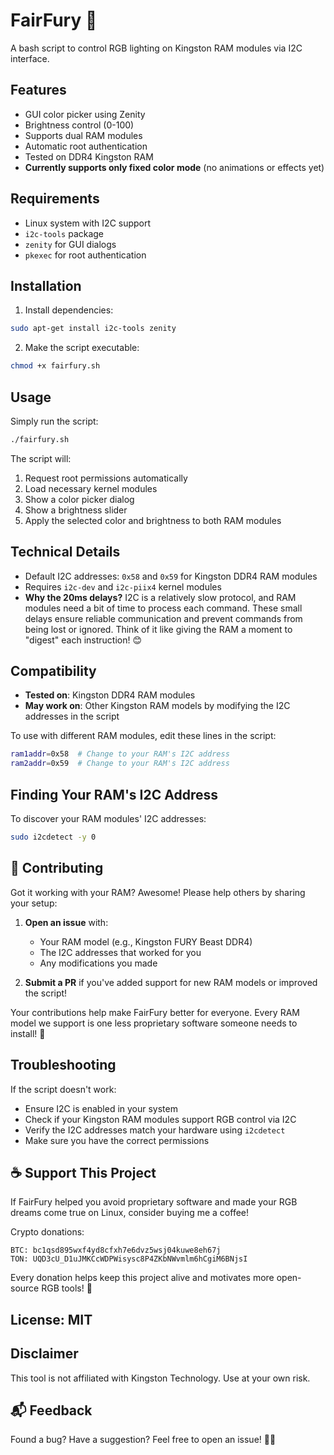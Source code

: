 ﻿
# FairFury 🌈

A bash script to control RGB lighting on Kingston RAM modules via I2C interface.

## Features

- GUI color picker using Zenity
- Brightness control (0-100)
- Supports dual RAM modules
- Automatic root authentication
- Tested on DDR4 Kingston RAM
- **Currently supports only fixed color mode** (no animations or effects yet)

## Requirements

- Linux system with I2C support
- `i2c-tools` package
- `zenity` for GUI dialogs
- `pkexec` for root authentication

## Installation

1. Install dependencies:
```bash
sudo apt-get install i2c-tools zenity
```

2. Make the script executable:
```bash
chmod +x fairfury.sh
```

## Usage

Simply run the script:
```bash
./fairfury.sh
```

The script will:
1. Request root permissions automatically
2. Load necessary kernel modules
3. Show a color picker dialog
4. Show a brightness slider
5. Apply the selected color and brightness to both RAM modules

## Technical Details

- Default I2C addresses: `0x58` and `0x59` for Kingston DDR4 RAM modules
- Requires `i2c-dev` and `i2c-piix4` kernel modules
- **Why the 20ms delays?** I2C is a relatively slow protocol, and RAM modules need a bit of time to process each command. These small delays ensure reliable communication and prevent commands from being lost or ignored. Think of it like giving the RAM a moment to "digest" each instruction! 😊

## Compatibility

- **Tested on**: Kingston DDR4 RAM modules
- **May work on**: Other Kingston RAM models by modifying the I2C addresses in the script

To use with different RAM modules, edit these lines in the script:
```bash
ram1addr=0x58  # Change to your RAM's I2C address
ram2addr=0x59  # Change to your RAM's I2C address
```

## Finding Your RAM's I2C Address

To discover your RAM modules' I2C addresses:
```bash
sudo i2cdetect -y 0
```

## 🤝 Contributing

Got it working with your RAM? Awesome! Please help others by sharing your setup:

1. **Open an issue** with:
   - Your RAM model (e.g., Kingston FURY Beast DDR4)
   - The I2C addresses that worked for you
   - Any modifications you made

2. **Submit a PR** if you've added support for new RAM models or improved the script!

Your contributions help make FairFury better for everyone. Every RAM model we support is one less proprietary software someone needs to install! 💪

## Troubleshooting

If the script doesn't work:
- Ensure I2C is enabled in your system
- Check if your Kingston RAM modules support RGB control via I2C
- Verify the I2C addresses match your hardware using `i2cdetect`
- Make sure you have the correct permissions

## ☕ Support This Project

If FairFury helped you avoid proprietary software and made your RGB dreams come true on Linux, consider buying me a coffee!

Crypto donations:

    BTC: bc1qsd895wxf4yd8cfxh7e6dvz5wsj04kuwe8eh67j
    TON: UQD3cU_D1uJMKCcWDPWisysc8P4ZKbNWvmlm6hCgiM6BNjsI

Every donation helps keep this project alive and motivates more open-source RGB tools! 🚀

## License: MIT

## Disclaimer

This tool is not affiliated with Kingston Technology. Use at your own risk.

## 📬 Feedback

Found a bug? Have a suggestion? Feel free to open an issue! 🐧✨
